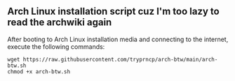 ## Arch Linux installation script cuz I'm too lazy to read the archwiki again

After booting to Arch Linux installation media and connecting to the internet, execute the following commands:
```shell
wget https://raw.githubusercontent.com/tryprncp/arch-btw/main/arch-btw.sh
chmod +x arch-btw.sh
```
